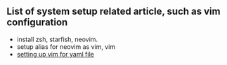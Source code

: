 ## List of system setup related article, such as vim configuration

* install zsh, starfish, neovim.
* setup alias for neovim as vim, vim
* [setting up vim for yaml file](https://www.arthurkoziel.com/setting-up-vim-for-yaml/index.html)
